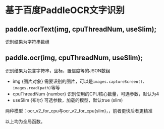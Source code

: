 
# 基于百度PaddleOCR文字识别

## paddle.ocrText(img, cpuThreadNum, useSlim);

识别结果为字符串数组

## paddle.ocr(img, cpuThreadNum, useSlim);

识别结果为包含字符串，坐标，置信度等的JSON数组

* img {图片对象} 需要识别的图片，可以是`images.captureScreen()`、`images.read(path)`等等
* cpuThreadNum {number} 识别使用的CPU核心数量，可选参数，默认为4
* useSlim {布尔} 可选参数，加载的模型，默认true (slim)

两种模型：ocr_v2_for_cpu与ocr_v2_for_cpu(slim)，，前者更快后者更精准

以上均为全局函数。
